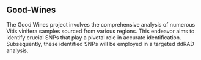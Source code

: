 ## Good-Wines
The Good Wines project involves the comprehensive analysis of numerous Vitis vinifera samples sourced from various regions. This endeavor aims to identify crucial SNPs that play a pivotal role in accurate identification. Subsequently, these identified SNPs will be employed in a targeted ddRAD analysis.

